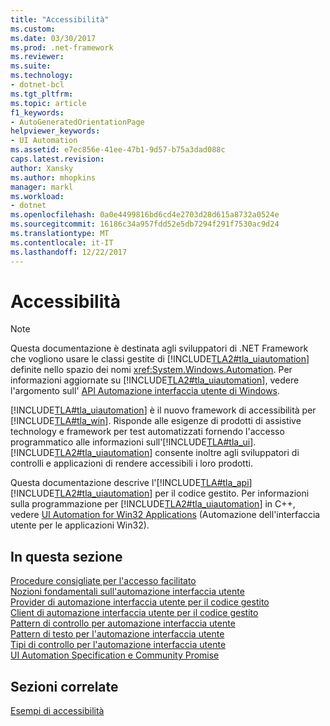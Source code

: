 ```yaml
---
title: "Accessibilità"
ms.custom: 
ms.date: 03/30/2017
ms.prod: .net-framework
ms.reviewer: 
ms.suite: 
ms.technology:
- dotnet-bcl
ms.tgt_pltfrm: 
ms.topic: article
f1_keywords:
- AutoGeneratedOrientationPage
helpviewer_keywords:
- UI Automation
ms.assetid: e7ec856e-41ee-47b1-9d57-b75a3dad088c
caps.latest.revision: 
author: Xansky
ms.author: mhopkins
manager: markl
ms.workload:
- dotnet
ms.openlocfilehash: 0a0e4499816bd6cd4e2703d28d615a8732a0524e
ms.sourcegitcommit: 16186c34a957fdd52e5db7294f291f7530ac9d24
ms.translationtype: MT
ms.contentlocale: it-IT
ms.lasthandoff: 12/22/2017
---
```

# <a name="accessibility"></a>Accessibilità
> [!NOTE]
>  Questa documentazione è destinata agli sviluppatori di .NET Framework che vogliono usare le classi gestite di [!INCLUDE[TLA2#tla_uiautomation](../../../includes/tla2sharptla-uiautomation-md.md)] definite nello spazio dei nomi <xref:System.Windows.Automation>. Per informazioni aggiornate su [!INCLUDE[TLA2#tla_uiautomation](../../../includes/tla2sharptla-uiautomation-md.md)], vedere l'argomento sull' [API Automazione interfaccia utente di Windows](http://go.microsoft.com/fwlink/?LinkID=156746).  
  
 [!INCLUDE[TLA#tla_uiautomation](../../../includes/tlasharptla-uiautomation-md.md)] è il nuovo framework di accessibilità per [!INCLUDE[TLA#tla_win](../../../includes/tlasharptla-win-md.md)]. Risponde alle esigenze di prodotti di assistive technology e framework per test automatizzati fornendo l'accesso programmatico alle informazioni sull'[!INCLUDE[TLA#tla_ui](../../../includes/tlasharptla-ui-md.md)]. [!INCLUDE[TLA2#tla_uiautomation](../../../includes/tla2sharptla-uiautomation-md.md)] consente inoltre agli sviluppatori di controlli e applicazioni di rendere accessibili i loro prodotti.  
  
 Questa documentazione descrive l'[!INCLUDE[TLA#tla_api](../../../includes/tlasharptla-api-md.md)] [!INCLUDE[TLA2#tla_uiautomation](../../../includes/tla2sharptla-uiautomation-md.md)] per il codice gestito. Per informazioni sulla programmazione per [!INCLUDE[TLA2#tla_uiautomation](../../../includes/tla2sharptla-uiautomation-md.md)] in C++, vedere [UI Automation for Win32 Applications](https://msdn.microsoft.com/library/ms726294.aspx) (Automazione dell'interfaccia utente per le applicazioni Win32).  
  
## <a name="in-this-section"></a>In questa sezione  
 [Procedure consigliate per l'accesso facilitato](../../../docs/framework/ui-automation/accessibility-best-practices.md)  
 [Nozioni fondamentali sull'automazione interfaccia utente](../../../docs/framework/ui-automation/index.md)  
 [Provider di automazione interfaccia utente per il codice gestito](../../../docs/framework/ui-automation/ui-automation-providers-for-managed-code.md)  
 [Client di automazione interfaccia utente per il codice gestito](../../../docs/framework/ui-automation/ui-automation-clients-for-managed-code.md)  
 [Pattern di controllo per automazione interfaccia utente](../../../docs/framework/ui-automation/ui-automation-control-patterns.md)  
 [Pattern di testo per l'automazione interfaccia utente](../../../docs/framework/ui-automation/ui-automation-text-pattern.md)  
 [Tipi di controllo per l'automazione interfaccia utente](../../../docs/framework/ui-automation/ui-automation-control-types.md)  
 [UI Automation Specification e Community Promise](../../../docs/framework/ui-automation/ui-automation-specification-and-community-promise.md)  
  
## <a name="related-sections"></a>Sezioni correlate  
 [Esempi di accessibilità](https://msdn.microsoft.com/library/ms771315.aspx)
